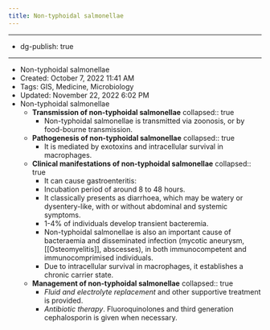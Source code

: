 ```yaml
---
title: Non-typhoidal salmonellae
---
```


- --
- dg-publish: true
- --
- Non-typhoidal salmonellae
- Created: October 7, 2022 11:41 AM
- Tags: GIS, Medicine, Microbiology
- Updated: November 22, 2022 6:02 PM
- Non-typhoidal salmonellae
	- **Transmission of non-typhoidal salmonellae**
	  collapsed:: true
		- Non-typhoidal salmonellae is transmitted via zoonosis, or by food-bourne transmission.
	- **Pathogenesis of non-typhoidal salmonellae**
	  collapsed:: true
		- It is mediated by exotoxins and intracellular survival in macrophages.
	- **Clinical manifestations of non-typhoidal salmonellae**
	  collapsed:: true
		- It can cause gastroenteritis:
		- Incubation period of around 8 to 48 hours.
		- It classically presents as diarrhoea, which may be watery or dysentery-like, with or without abdominal and systemic symptoms.
		- 1-4% of individuals develop transient bacteremia.
		- Non-typhoidal salmonellae is also an important cause of bacteraemia and disseminated infection (mycotic aneurysm, [[Osteomyelitis]], abscesses), in both immunocompetent and immunocomprimised individuals.
		- Due to intracellular survival in macrophages, it establishes a chronic carrier state.
	- **Management of non-typhoidal salmonellae**
	  collapsed:: true
		- *Fluid and electrolyte replacement* and other supportive treatment is provided.
		- *Antibiotic therapy*. Fluoroquinolones and third generation cephalosporin is given when necessary.